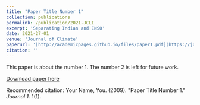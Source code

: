 ```yaml
---
title: "Paper Title Number 1"
collection: publications
permalink: /publication/2021-JCLI
excerpt: 'Separating Indian and ENSO'
date: 2021-27-01
venue: 'Journal of Climate'
paperurl: '[http://academicpages.github.io/files/paper1.pdf](https://journals.ametsoc.org/view/journals/clim/34/4/JCLI-D-20-0075.1.xml)'
citation: ''
---
```

This paper is about the number 1. The number 2 is left for future work.

[Download paper here](http://academicpages.github.io/files/paper1.pdf)

Recommended citation: Your Name, You. (2009). "Paper Title Number 1." <i>Journal 1</i>. 1(1).
